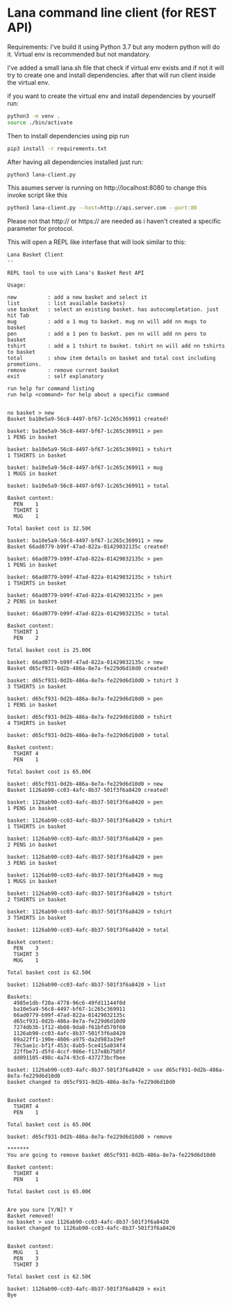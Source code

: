 # Lana command line client (for REST API)

Requirements:
I've build it using Python 3.7 but any modern python will do it.
Virtual env is recommended but not mandatory.

I've added a small lana.sh file that check if virtual env exists and if not it will try to create one and install dependencies. after that will run client inside the virtual env.

if you want to create the virtual env and install dependencies by yourself run:

```bash
python3 -m venv .
source ./bin/activate
```

Then to install dependencies using pip run

```bash
pip3 install -r requirements.txt
```

After having all dependencies installed just run:

```bash
python3 lana-client.py
```

This asumes server is running on http://localhost:8080 to change this invoke script like this

```bash
python3 lana-client.py --host=http://api.server.com --port:80
```

Please not that http:// or https:// are needed as i haven't created a specific parameter for protocol.

This will open a REPL like interfase that will look similar to this:

```text
Lana Basket Client
--

REPL tool to use with Lana's Basket Rest API

Usage:

new          : add a new basket and select it
list         : list available baskets)
use basket   : select an existing basket. has autocompletation. just hit Tab
mug          : add a 1 mug to basket. mug nn will add nn mugs to basket
pen          : add a 1 pen to basket. pen nn will add nn pens to basket
tshirt       : add a 1 tshirt to basket. tshirt nn will add nn tshirts to basket
total        : show item details on basket and total cost including promotions.
remove       : remove current basket
exit         : self explanatory

run help for command listing
run help <command> for help about a specific command


no basket > new
Basket ba10e5a9-56c8-4497-bf67-1c265c369911 created!

basket: ba10e5a9-56c8-4497-bf67-1c265c369911 > pen
1 PENS in basket

basket: ba10e5a9-56c8-4497-bf67-1c265c369911 > tshirt
1 TSHIRTS in basket

basket: ba10e5a9-56c8-4497-bf67-1c265c369911 > mug
1 MUGS in basket

basket: ba10e5a9-56c8-4497-bf67-1c265c369911 > total

Basket content:
  PEN    1
  TSHIRT 1
  MUG    1

Total basket cost is 32.50€

basket: ba10e5a9-56c8-4497-bf67-1c265c369911 > new
Basket 66ad0779-b99f-47ad-822a-01429032135c created!

basket: 66ad0779-b99f-47ad-822a-01429032135c > pen
1 PENS in basket

basket: 66ad0779-b99f-47ad-822a-01429032135c > tshirt
1 TSHIRTS in basket

basket: 66ad0779-b99f-47ad-822a-01429032135c > pen
2 PENS in basket

basket: 66ad0779-b99f-47ad-822a-01429032135c > total

Basket content:
  TSHIRT 1
  PEN    2

Total basket cost is 25.00€

basket: 66ad0779-b99f-47ad-822a-01429032135c > new
Basket d65cf931-0d2b-486a-8e7a-fe229d6d10d0 created!

basket: d65cf931-0d2b-486a-8e7a-fe229d6d10d0 > tshirt 3
3 TSHIRTS in basket

basket: d65cf931-0d2b-486a-8e7a-fe229d6d10d0 > pen
1 PENS in basket

basket: d65cf931-0d2b-486a-8e7a-fe229d6d10d0 > tshirt
4 TSHIRTS in basket

basket: d65cf931-0d2b-486a-8e7a-fe229d6d10d0 > total

Basket content:
  TSHIRT 4
  PEN    1

Total basket cost is 65.00€

basket: d65cf931-0d2b-486a-8e7a-fe229d6d10d0 > new
Basket 1126ab90-cc03-4afc-8b37-501f3f6a8420 created!

basket: 1126ab90-cc03-4afc-8b37-501f3f6a8420 > pen
1 PENS in basket

basket: 1126ab90-cc03-4afc-8b37-501f3f6a8420 > tshirt
1 TSHIRTS in basket

basket: 1126ab90-cc03-4afc-8b37-501f3f6a8420 > pen
2 PENS in basket

basket: 1126ab90-cc03-4afc-8b37-501f3f6a8420 > pen
3 PENS in basket

basket: 1126ab90-cc03-4afc-8b37-501f3f6a8420 > mug
1 MUGS in basket

basket: 1126ab90-cc03-4afc-8b37-501f3f6a8420 > tshirt
2 TSHIRTS in basket

basket: 1126ab90-cc03-4afc-8b37-501f3f6a8420 > tshirt
3 TSHIRTS in basket

basket: 1126ab90-cc03-4afc-8b37-501f3f6a8420 > total

Basket content:
  PEN    3
  TSHIRT 3
  MUG    1

Total basket cost is 62.50€

basket: 1126ab90-cc03-4afc-8b37-501f3f6a8420 > list

Baskets:
  4985e1db-f20a-4778-96c6-49fd11144f0d
  ba10e5a9-56c8-4497-bf67-1c265c369911
  66ad0779-b99f-47ad-822a-01429032135c
  d65cf931-0d2b-486a-8e7a-fe229d6d10d0
  7274db3b-1f12-4b08-9da8-f61bfd570f60
  1126ab90-cc03-4afc-8b37-501f3f6a8420
  69a22ff1-190e-4806-a975-da2d983a19ef
  78c5ae1c-bf1f-453c-8ab5-5ce415a034f4
  22ffbe71-d5fd-4ccf-986e-f137e8b7505f
  dd091105-498c-4a74-93c6-437273bcfbee

basket: 1126ab90-cc03-4afc-8b37-501f3f6a8420 > use d65cf931-0d2b-486a-8e7a-fe229d6d10d0
basket changed to d65cf931-0d2b-486a-8e7a-fe229d6d10d0


Basket content:
  TSHIRT 4
  PEN    1

Total basket cost is 65.00€

basket: d65cf931-0d2b-486a-8e7a-fe229d6d10d0 > remove

*******
You are going to remove basket d65cf931-0d2b-486a-8e7a-fe229d6d10d0

Basket content:
  TSHIRT 4
  PEN    1

Total basket cost is 65.00€


Are you sure [Y/N]? Y
Basket removed!
no basket > use 1126ab90-cc03-4afc-8b37-501f3f6a8420
basket changed to 1126ab90-cc03-4afc-8b37-501f3f6a8420


Basket content:
  MUG    1
  PEN    3
  TSHIRT 3

Total basket cost is 62.50€

basket: 1126ab90-cc03-4afc-8b37-501f3f6a8420 > exit
Bye
```

